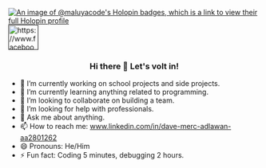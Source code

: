 [![An image of @maluyacode's Holopin badges, which is a link to view their full Holopin profile](https://holopin.me/maluyacode)](https://holopin.io/@maluyacode)
<a href=""><img align="center" src="https://raw.githubusercontent.com/rahuldkjain/github-profile-readme-generator/master/src/images/icons/Social/facebook.svg" alt="https://www.facebook.com/codeeee_is_lifeeee/" height="50" width="60" /></a>
<a href=""></a>
<h3 align="center"> Hi there 👋 Let's volt in! </h3> 
<a href=""></a>
<a href=""></a>

<!--
**maluyacode/maluyacode** is a ✨ _special_ ✨ repository because its `README.md` (this file) appears on your GitHub profile.

Here are some ideas to get you started:
-->
- 🔭 I’m currently working on school projects and side projects.
- 🌱 I’m currently learning anything related to programming.
- 👯 I’m looking to collaborate on building a team.
- 🤔 I’m looking for help with professionals.
- 💬 Ask me about anything.
- 📫 How to reach me: www.linkedin.com/in/dave-merc-adlawan-aa2801262
- 😄 Pronouns: He/Him
- ⚡ Fun fact: Coding 5 minutes, debugging 2 hours.

